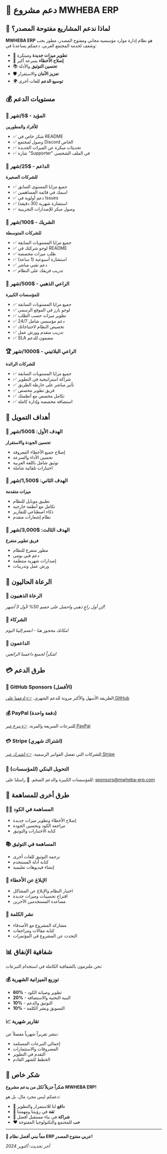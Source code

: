 # 💖 دعم مشروع MWHEBA ERP

## 🌟 لماذا ندعم المشاريع مفتوحة المصدر؟

**MWHEBA ERP** هو نظام إدارة موارد مؤسسية مجاني ومفتوح المصدر، مطور بحب وشغف لخدمة المجتمع العربي. دعمكم يساعدنا في:

- 🚀 **تطوير ميزات جديدة** ومبتكرة
- 🐛 **إصلاح الأخطاء** بسرعة أكبر
- 📚 **تحسين التوثيق** والأدلة
- 🛡️ **تعزيز الأمان** والاستقرار
- 🌍 **توسيع الدعم** للغات أخرى

## 💰 مستويات الدعم

### 🥉 المؤيد - $5/شهر
**للأفراد والمطورين**
- ✅ شكر خاص في README
- ✅ وصول لمجتمع Discord الخاص
- ✅ تحديثات مبكرة عن الميزات الجديدة
- ✅ شارة "Supporter" في الملف الشخصي

### 🥈 الداعم - $25/شهر
**للشركات الصغيرة**
- ✅ جميع مزايا المستوى السابق
- ✅ اسمك في قائمة المساهمين
- ✅ دعم أولوية في Issues
- ✅ استشارة شهرية (30 دقيقة)
- ✅ وصول مبكر للإصدارات التجريبية

### 🥇 الشريك - $100/شهر
**للشركات المتوسطة**
- ✅ جميع مزايا المستويات السابقة
- ✅ لوجو شركتك في README
- ✅ طلب ميزات مخصصة
- ✅ استشارة أسبوعية (1 ساعة)
- ✅ دعم تقني مباشر
- ✅ تدريب فريقك على النظام

### 💎 الراعي الذهبي - $500/شهر
**للمؤسسات الكبيرة**
- ✅ جميع مزايا المستويات السابقة
- ✅ لوجو بارز في الموقع الرسمي
- ✅ تطوير ميزات حسب الطلب
- ✅ دعم مؤسسي شامل 24/7
- ✅ تخصيص النظام لاحتياجاتك
- ✅ تدريب متقدم وورش عمل
- ✅ SLA مضمون للدعم

### 🏆 الراعي البلاتيني - $1000/شهر
**للشركات الرائدة**
- ✅ جميع مزايا المستويات السابقة
- ✅ شراكة استراتيجية في التطوير
- ✅ تأثير مباشر على خارطة الطريق
- ✅ فريق تطوير مخصص
- ✅ تكامل مخصص مع أنظمتك
- ✅ استضافة مخصصة وإدارة كاملة

## 🎯 أهداف التمويل

### 🎯 الهدف الأول: $500/شهر
**تحسين الجودة والاستقرار**
- إصلاح جميع الأخطاء المعروفة
- تحسين الأداء والسرعة
- توثيق شامل باللغة العربية
- اختبارات تلقائية شاملة

### 🎯 الهدف الثاني: $1,500/شهر
**ميزات متقدمة**
- تطبيق موبايل للنظام
- تكامل مع أنظمة خارجية
- ذكاء اصطناعي للتقارير
- نظام إشعارات متقدم

### 🎯 الهدف الثالث: $3,000/شهر
**فريق تطوير متفرغ**
- مطور متفرغ للنظام
- دعم فني يومي
- إصدارات شهرية منتظمة
- ورش عمل وتدريبات

## 🏢 الرعاة الحاليون

### 💎 الرعاة الذهبيون
*كن أول راعٍ ذهبي واحصل على خصم 50% لأول 3 أشهر!*

### 🥇 الشركاء
*مكانك محجوز هنا - انضم إلينا اليوم!*

### 🥈 الداعمون
*شكراً لجميع داعمينا الرائعين!*

## 💳 طرق الدعم

### 🌟 GitHub Sponsors (الأفضل)
الطريقة الأسهل والأكثر مرونة للدعم الشهري.
[👉 ادعمنا على GitHub](https://github.com/sponsors/mwheba-erp)

### 💰 PayPal (دفعة واحدة)
للتبرعات السريعة والمرنة.
[👉 تبرع عبر PayPal](https://www.paypal.com/donate/?hosted_button_id=MWHEBA_ERP_DONATE)

### 💳 Stripe (اشتراك شهري)
للشركات التي تفضل الفواتير الرسمية.
[👉 اشترك عبر Stripe](https://buy.stripe.com/mwheba-erp-support)

### 🏦 التحويل البنكي (للمؤسسات)
للمؤسسات الكبيرة والدعم الضخم.
📧 راسلنا على: sponsors@mwheba-erp.com

## 🤝 طرق أخرى للمساهمة

### 👨‍💻 المساهمة في الكود
- إصلاح الأخطاء وتطوير ميزات جديدة
- مراجعة الكود وتحسين الجودة
- كتابة الاختبارات والتوثيق

### 📚 المساهمة في التوثيق
- ترجمة التوثيق للغات أخرى
- كتابة أدلة المستخدم
- إنشاء فيديوهات تعليمية

### 🐛 الإبلاغ عن الأخطاء
- اختبار النظام والإبلاغ عن المشاكل
- اقتراح تحسينات وميزات جديدة
- مساعدة المستخدمين الآخرين

### 📢 نشر الكلمة
- مشاركة المشروع مع الأصدقاء
- كتابة مقالات ومراجعات
- التحدث عن المشروع في المؤتمرات

## 📊 شفافية الإنفاق

نحن ملتزمون بالشفافية الكاملة في استخدام التبرعات:

### 💰 توزيع الميزانية الشهرية
- **60%** - تطوير وصيانة الكود
- **20%** - البنية التحتية والاستضافة
- **10%** - التوثيق والدعم
- **10%** - التسويق ونشر الكلمة

### 📈 تقارير شهرية
ننشر تقريراً شهرياً مفصلاً عن:
- إجمالي التبرعات المستلمة
- المصروفات والاستثمارات
- التقدم في التطوير
- الخطط للشهر القادم

## 🙏 شكر خاص

**شكراً جزيلاً لكل من يدعم مشروع MWHEBA ERP!**

دعمكم ليس مجرد مال، بل هو:
- 💪 **دافع** لنا للاستمرار والتطوير
- 🌟 **ثقة** في رؤيتنا ومهمتنا
- 🤝 **شراكة** في بناء مستقبل أفضل
- ❤️ **حب** للمجتمع والتكنولوجيا المفتوحة

---

**🚀 معاً نبني أفضل نظام ERP عربي مفتوح المصدر!**

*آخر تحديث: أكتوبر 2024*
